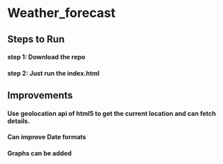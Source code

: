 # Weather_forecast

## Steps to Run
#### step 1: Download the repo
#### step 2: Just run the index.html

## Improvements
#### Use geolocation api of html5 to get the current location and can fetch details.
#### Can improve Date formats
#### Graphs can be added
